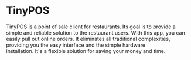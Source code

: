 # TinyPOS
TinyPOS is a point of sale client for restaurants. Its goal is to provide a simple and reliable
solution to the restaurant users. With this app, you can easily pull out online orders. It eliminates
all traditional complexities, providing you the easy interface and the simple hardware
installation. It's a flexible solution for saving your money and time.

